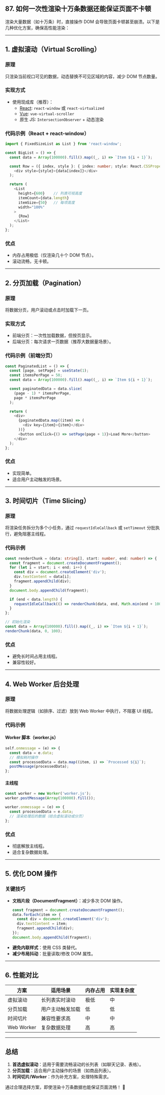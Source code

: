 ## 87. 如何一次性渲染十万条数据还能保证页面不卡顿

渲染大量数据（如十万条）时，直接操作 DOM 会导致页面卡顿甚至崩溃。以下是几种优化方案，确保高性能渲染：

---

## **1. 虚拟滚动（Virtual Scrolling）**
### **原理**
只渲染当前视口可见的数据，动态替换不可见区域的内容，减少 DOM 节点数量。

### **实现方式**
- 使用现成库（推荐）：
    - [React](https://reactjs.org/): `react-window` 或 `react-virtualized`
    - [Vue](https://vuejs.org/): `vue-virtual-scroller`
    - 原生 JS: `IntersectionObserver` + 动态渲染

### **代码示例（React + react-window）**
```typescript
import { FixedSizeList as List } from 'react-window';

const BigList = () => {
  const data = Array(100000).fill().map((_, i) => `Item ${i + 1}`);

  const Row = ({ index, style }: { index: number; style: React.CSSProperties }) => (
    <div style={style}>{data[index]}</div>
  );

  return (
    <List
      height={600}    // 列表可视高度
      itemCount={data.length}
      itemSize={50}   // 每项高度
      width="100%"
    >
      {Row}
    </List>
  );
};
```

### **优点**
- 内存占用极低（仅渲染几十个 DOM 节点）。
- 滚动流畅，无卡顿。

---

## **2. 分页加载（Pagination）**
### **原理**
将数据分页，用户滚动或点击时加载下一页。

### **实现方式**
- 前端分页：一次性加载数据，但按页显示。
- 后端分页：每次请求一页数据（推荐大数据量场景）。

### **代码示例（前端分页）**
```typescript
const PaginatedList = () => {
  const [page, setPage] = useState(1);
  const itemsPerPage = 50;
  const data = Array(100000).fill().map((_, i) => `Item ${i + 1}`);

  const paginatedData = data.slice(
    (page - 1) * itemsPerPage,
    page * itemsPerPage
  );

  return (
    <div>
      {paginatedData.map((item) => (
        <div key={item}>{item}</div>
      ))}
      <button onClick={() => setPage(page + 1)}>Load More</button>
    </div>
  );
};
```

### **优点**
- 实现简单。
- 适合用户主动触发的场景。

---

## **3. 时间切片（Time Slicing）**
### **原理**
将渲染任务拆分为多个小任务，通过 `requestIdleCallback` 或 `setTimeout` 分批执行，避免阻塞主线程。

### **代码示例**
```typescript
const renderChunk = (data: string[], start: number, end: number) => {
  const fragment = document.createDocumentFragment();
  for (let i = start; i < end; i++) {
    const div = document.createElement('div');
    div.textContent = data[i];
    fragment.appendChild(div);
  }
  document.body.appendChild(fragment);

  if (end < data.length) {
    requestIdleCallback(() => renderChunk(data, end, Math.min(end + 100, data.length)));
  }
};

// 初始化渲染
const data = Array(100000).fill().map((_, i) => `Item ${i + 1}`);
renderChunk(data, 0, 100);
```

### **优点**
- 避免长时间占用主线程。
- 兼容性较好。

---

## **4. Web Worker 后台处理**
### **原理**
将数据处理逻辑（如排序、过滤）放到 Web Worker 中执行，不阻塞 UI 线程。

### **代码示例**
#### **Worker 脚本（worker.js）**
```javascript
self.onmessage = (e) => {
  const data = e.data;
  // 模拟耗时操作
  const processedData = data.map((item, i) => `Processed ${i}`);
  postMessage(processedData);
};
```

#### **主线程**
```typescript
const worker = new Worker('worker.js');
worker.postMessage(Array(100000).fill());

worker.onmessage = (e) => {
  const processedData = e.data;
  // 渲染处理后的数据（结合虚拟滚动或分页）
};
```

### **优点**
- 彻底解放主线程。
- 适合复杂数据处理。

---

## **5. 优化 DOM 操作**
### **关键技巧**
- **文档片段（DocumentFragment）**：减少多次 DOM 操作。
  ```typescript
  const fragment = document.createDocumentFragment();
  data.forEach(item => {
    const div = document.createElement('div');
    div.textContent = item;
    fragment.appendChild(div);
  });
  document.body.appendChild(fragment);
  ```
- **避免内联样式**：使用 CSS 类替代。
- **减少布局抖动**：批量读取/修改 DOM 属性。

---

## **6. 性能对比**
| **方案**          | **适用场景**               | **内存占用** | **实现复杂度** |
|-------------------|--------------------------|-------------|--------------|
| 虚拟滚动          | 长列表实时滚动            | 极低        | 中           |
| 分页加载          | 用户主动触发加载          | 低          | 低           |
| 时间切片          | 兼容性要求高              | 中          | 中           |
| Web Worker        | 复杂数据处理              | 高          | 高           |

---

## **总结**
1. **首选虚拟滚动**：适用于需要流畅滚动的长列表（如聊天记录、表格）。
2. **分页加载**：适合用户主动操作的场景（如商品列表）。
3. **时间切片/Worker**：作为补充方案，处理特殊需求。

通过合理选择方案，即使渲染十万条数据也能保证页面流畅！ 🚀